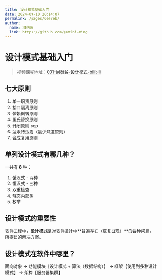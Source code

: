 ```yaml
---
title: 设计模式基础入门
date: 2024-09-10 20:14:07
permalink: /pages/6ea7eb/
author: 
  name: 泪伤荡
  link: https://github.com/gemini-ming
---
```

# 设计模式基础入门

> 视频课程地址：[001-尚硅谷-设计模式-bilibili](https://www.bilibili.com/video/BV1G4411c7N4?p=1&vd_source=d130139a92227a66fb558961b98507cb)

## 七大原则

1. 单一职责原则
2. 接口隔离原则
3. 依赖倒转原则
4. 里氏替换原则
5. 开闭原则 ocp
6. 迪米特法则（最少知道原则）
7. 合成复用原则



## 单列设计模式有哪几种？

一共有 **8** 种：

1. 饿汉式 - 两种
2. 懒汉式 - 三种
3. 双重检查
4. 静态内部类
5. 枚举



## 设计模式的重要性

软件工程中，**设计模式**是对软件设计中**普遍存在（反复出现）**的各种问题，所提出的解决方案。



## 设计模式在软件中哪里？

面向对象 -> 功能模块【设计模式 + 算法（数据结构）】 -> 框架【使用到多种设计模式】 -> 架构【服务器集群】